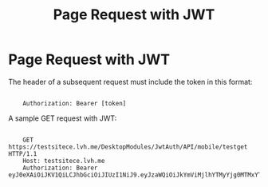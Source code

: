 ﻿---
uid: administrators-jwt-page-request
locale: en
title: Page Request with JWT
dnneditions: DNN Platform,Evoq Content,Evoq Engage
dnnversion: 09.02.00
related-topics: setup-jwt-for-auth,setup-jwt-for-auth,jwt-user-credentials,jwt-server-response,jwt-access-token,jwt-auth-handler
---

# Page Request with JWT

The header of a subsequent request must include the token in this format:

```

    Authorization: Bearer [token]

```

A sample GET request with JWT:

```

    GET https://testsitece.lvh.me/DesktopModules/JwtAuth/API/mobile/testget HTTP/1.1
    Host: testsitece.lvh.me
    Authorization: Bearer eyJ0eXAiOiJKV1QiLCJhbGciOiJIUzI1NiJ9.eyJzaWQiOiJkYmViMjlhYTMyYjg0MTMxYTA0NjY4MDAyNzAxNWEwZSIsInJvbGUiOlsiQWRtaW5pc3RyYXRvcnMiLCJSZWdpc3RlcmVkIFVzZXJzIiwiU3Vic2NyaWJlcnMiXSwiaXNzIjoidGVzdHNpdGVjZS5sdmgubWUiLCJleHAiOjE0NTA4MzU2ODMsIm5iZiI6MTQ1MDgzMTc4M30.Yf3mmBJ8nV_IozqvvLc8L34dDklU2J7z0uXn3jsICp0

```
